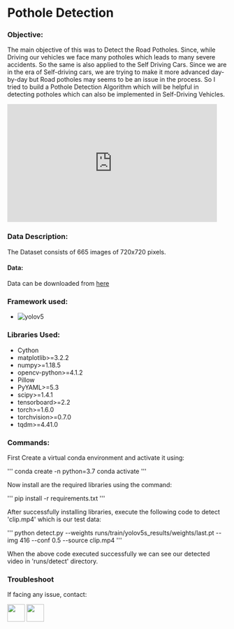 # Pothole Detection
### Objective:
The main objective of this was to Detect the Road Potholes. Since, while Driving our vehicles we face many potholes which leads to many severe accidents. So the same is also applied to the Self Driving Cars. Since we are in the era of Self-driving cars, we are trying to make it more advanced day-by-day but Road potholes may seems to be an issue in the process. So I tried to build a Pothole Detection Algorithm which will be helpful in detecting potholes which can also be implemented in Self-Driving Vehicles.


<iframe src="https://giphy.com/embed/2SB7yRBmM08h5X3t9d" width="480" height="270" frameBorder="0" class="giphy-embed" allowFullScreen></iframe><p><a href="https://giphy.com/gifs/2SB7yRBmM08h5X3t9d"></a></p>


### Data Description:
The Dataset consists of 665 images of 720x720 pixels.
#### Data:
Data can be downloaded from [here](https://public.roboflow.com/object-detection/pothole/1 "Pothole Dataset")

### Framework used:
* ![yolov5](https://github.com/ultralytics/yolov5 "Yolov5")

### Libraries Used:
* Cython
* matplotlib>=3.2.2
* numpy>=1.18.5
* opencv-python>=4.1.2
* Pillow
* PyYAML>=5.3
* scipy>=1.4.1
* tensorboard>=2.2
* torch>=1.6.0
* torchvision>=0.7.0
* tqdm>=4.41.0

### Commands:
First Create a virtual conda environment and activate it using:

'''
conda create -n <Environment Name> python=3.7
conda activate <Environment Name>
'''

Now install are the required libraries using the command:

'''
pip install -r requirements.txt
'''

After successfully installing libraries, execute the following code to detect 'clip.mp4' which is our test data:

'''
python detect.py --weights runs/train/yolov5s_results/weights/last.pt --img 416 --conf 0.5 --source clip.mp4
'''

When the above code executed successfully we can see our detected video in 'runs/detect' directory.

### Troubleshoot
If facing any issue, contact:

<a href = 'https://www.linkedin.com/in/anon-cypher'> <img width = '40px' align= 'center' src="https://cdn.worldvectorlogo.com/logos/linkedin-icon-1.svg"/></a>
<a href = 'https://www.instagram.com/anon.cypher'> <img width = '40px' align= 'center' src="https://cdn.worldvectorlogo.com/logos/instagram-glyph-1.svg"/></a>

